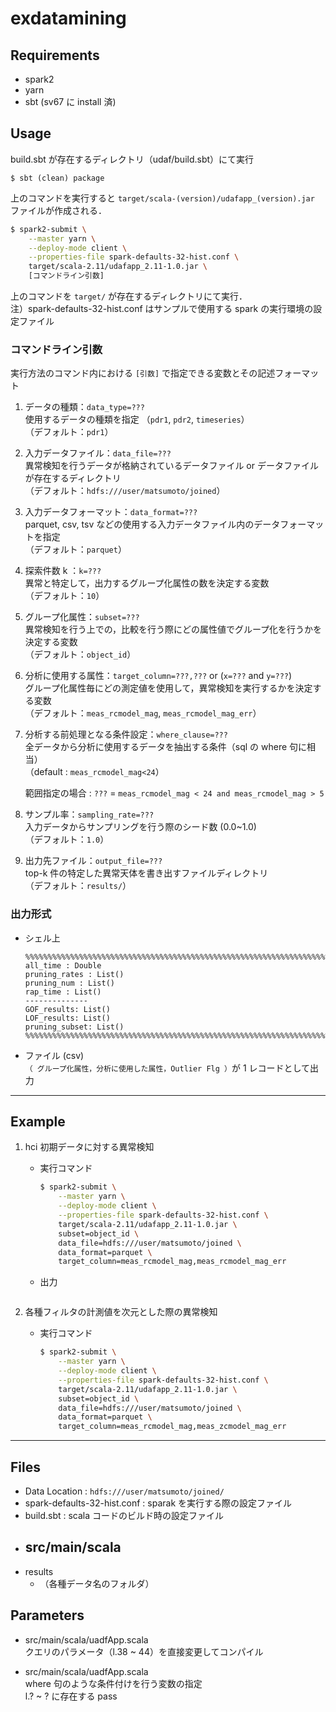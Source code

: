 # exdatamining

## Requirements
* spark2
* yarn 
* sbt (sv67 に install 済)

## Usage 
build.sbt が存在するディレクトリ（udaf/build.sbt）にて実行
```
$ sbt (clean) package  
```
上のコマンドを実行すると
`target/scala-(version)/udafapp_(version).jar` ファイルが作成される．
 
```sh
$ spark2-submit \
    --master yarn \
    --deploy-mode client \
    --properties-file spark-defaults-32-hist.conf \
    target/scala-2.11/udafapp_2.11-1.0.jar \ 
    [コマンドライン引数]
```
上のコマンドを `target/` が存在するディレクトリにて実行．\
注）spark-defaults-32-hist.conf はサンプルで使用する spark の実行環境の設定ファイル

### コマンドライン引数
実行方法のコマンド内における `[引数]` で指定できる変数とその記述フォーマット
1. データの種類：`data_type=???` \
    使用するデータの種類を指定 （`pdr1`, `pdr2`, `timeseries`）　\
    （デフォルト：`pdr1`）

2. 入力データファイル：`data_file=???` \
    異常検知を行うデータが格納されているデータファイル or データファイルが存在するディレクトリ \
    （デフォルト：`hdfs:///user/matsumoto/joined`）
    
3. 入力データフォーマット：`data_format=???` \
    parquet, csv, tsv などの使用する入力データファイル内のデータフォーマットを指定 \
    （デフォルト：`parquet`）

4. 探索件数 k ：`k=???` \
    異常と特定して，出力するグループ化属性の数を決定する変数 \
    （デフォルト：`10`）

5. グループ化属性：`subset=???` \
    異常検知を行う上での，比較を行う際にどの属性値でグループ化を行うかを決定する変数 \
    （デフォルト：`object_id`）
    
6. 分析に使用する属性：`target_column=???,???` or (`x=???` and `y=???`) \
    グループ化属性毎にどの測定値を使用して，異常検知を実行するかを決定する変数 \
    （デフォルト：`meas_rcmodel_mag`, `meas_rcmodel_mag_err`）

7. 分析する前処理となる条件設定：`where_clause=???` \
    全データから分析に使用するデータを抽出する条件（sql の where 句に相当） \
    （default : `meas_rcmodel_mag<24`）

    範囲指定の場合 : `???` = `meas_rcmodel_mag < 24 and meas_rcmodel_mag > 5`

8. サンプル率：`sampling_rate=???` \
    入力データからサンプリングを行う際のシード数 (0.0~1.0) \
    （デフォルト：`1.0`）

9. 出力先ファイル：`output_file=???` \
    top-k 件の特定した異常天体を書き出すファイルディレクトリ \
    （デフォルト：`results/`）

### 出力形式
* シェル上
    ```
    %%%%%%%%%%%%%%%%%%%%%%%%%%%%%%%%%%%%%%%%%%%%%%%%%%%%%%%%%%%%%%%%%%%%%%%%%%%%%%%%%%%%%%%%%%%%
    all_time : Double
    pruning_rates : List()
    pruning_num : List()
    rap_time : List()
    --------------
    GOF_results: List()
    LOF_results: List()
    pruning_subset: List()
    %%%%%%%%%%%%%%%%%%%%%%%%%%%%%%%%%%%%%%%%%%%%%%%%%%%%%%%%%%%%%%%%%%%%%%%%%%%%%%%%%%%%%%%%%%%%
    ```

* ファイル (csv) \
    `（ グループ化属性，分析に使用した属性，Outlier Flg ）`が 1 レコードとして出力
    
---

## Example
1. hci 初期データに対する異常検知
    * 実行コマンド 
        ```sh
        $ spark2-submit \
            --master yarn \
            --deploy-mode client \
            --properties-file spark-defaults-32-hist.conf \
            target/scala-2.11/udafapp_2.11-1.0.jar \
            subset=object_id \
            data_file=hdfs:///user/matsumoto/joined \
            data_format=parquet \
            target_column=meas_rcmodel_mag,meas_rcmodel_mag_err
        ```
    * 出力
        ```
        ```

2. 各種フィルタの計測値を次元とした際の異常検知
    * 実行コマンド
        ```sh
        $ spark2-submit \
            --master yarn \
            --deploy-mode client \
            --properties-file spark-defaults-32-hist.conf \
            target/scala-2.11/udafapp_2.11-1.0.jar \
            subset=object_id \
            data_file=hdfs:///user/matsumoto/joined \
            data_format=parquet \
            target_column=meas_rcmodel_mag,meas_zcmodel_mag_err
        ```
    
---
## Files
- Data Location : `hdfs:///user/matsumoto/joined/`
- spark-defaults-32-hist.conf : sparak を実行する際の設定ファイル
- build.sbt : scala コードのビルド時の設定ファイル
- src/main/scala
    - 
- results
    - （各種データ名のフォルダ）

## Parameters
- src/main/scala/uadfApp.scala \
    クエリのパラメータ（l.38 ~ 44）を直接変更してコンパイル

- src/main/scala/uadfApp.scala \
    where 句のような条件付けを行う変数の指定 \
    l.? ~ ? に存在する pass